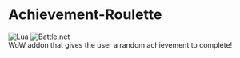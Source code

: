 # Achievement-Roulette
![Lua](https://img.shields.io/badge/lua-%232C2D72.svg?style=for-the-badge&logo=lua&logoColor=white) ![Battle.net](https://img.shields.io/badge/battle.net-%2300AEFF.svg?style=for-the-badge&logo=battle.net&logoColor=white) \
WoW addon that gives the user a random achievement to complete!
